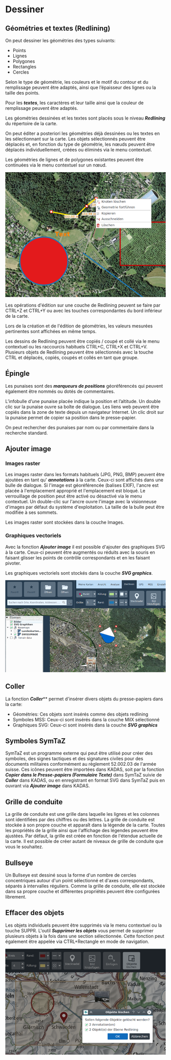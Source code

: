 <!-- WARNING: This file is autogenerated by csv2md.py -->
# Dessiner



## <a name="sec0"></a>Géométries et textes (Redlining)

On peut dessiner les géométries des types suivants:

+ Points
+ Lignes
+ Polygones
+ Rectangles
+ Cercles

Selon le type de géométrie, les couleurs et le motif du contour et du remplissage peuvent être adaptés, ainsi que l’épaisseur des lignes ou la taille des points.

Pour les **_textes_**, les caractères et leur taille ainsi que la couleur de remplissage peuvent être adaptés.

Les géométries dessinées et les textes sont placés sous le niveau **_Redlining_** du répertoire de la carte.

On peut éditer a posteriori les géométries déjà dessinées ou les textes en les sélectionnant sur la carte. Les objets sélectionnés peuvent être déplacés et, en fonction du type de géométrie, les nœuds peuvent être déplacés individuellement, créées ou éliminés via le menu contextuel.

Les géométries de lignes et de polygones existantes peuvent être continuées via le menu contextuel sur un nœud.

<img src="../media/image6.png" />

Les opérations d'édition sur une couche de Redlining peuvent se faire par CTRL+Z et CTRL+Y ou avec les touches correspondantes du bord inférieur de la carte.

Lors de la création et de l'édition de géométries, les valeurs mesurées pertinentes sont affichées en même temps.

Les dessins de Redlining peuvent être copiés / coupé et collé via le menu contextuel ou les raccourcis habituels CTRL+C, CTRL+X et CTRL+V. Plusieurs objets de Redlining peuvent être sélectionnés avec la touche CTRL et déplacés, copiés, coupés et collés en tant que groupe.


## <a name="sec1"></a>Épingle

Les punaises sont des **_marqueurs de positions_** géoréférencés qui peuvent également être nommés ou dotés de commentaires.

L’infobulle d’une punaise placée indique la position et l’altitude. Un double clic sur la punaise ouvre sa boîte de dialogue. Les liens web peuvent être copiés dans la zone de texte depuis un navigateur Internet. Un clic droit sur la punaise permet de copier sa position dans le presse-papier.

On peut rechercher des punaises par nom ou par commentaire dans la recherche standard.


## <a name="sec2"></a>Ajouter image


### Images raster

Les images raster dans les formats habituels (JPG, PNG, BMP) peuvent être ajoutées en tant qu' **_annotations_** à la carte. Ceux-ci sont affichés dans une bulle de dialogue. Si l'image est géoréférencée (balises EXIF), l'ancre est placée à l'emplacement approprié et l'emplacement est bloqué. Le verrouillage de position peut être activé ou désactivé via le menu contextuel. Un double-clic sur l'ancre ouvre l'image avec la visionneuse d'images par défaut du système d'exploitation. La taille de la bulle peut être modifiée à ses sommets.

Les images raster sont stockées dans la couche Images.


### Graphiques vectoriels

Avec la fonction **_Ajouter image_** il est possible d'ajouter des graphiques SVG à la carte. Ceux-ci peuvent être augmentés ou réduits avec la souris en faisant glisser les points de contrôle correspondants et en les faisant pivoter.

Les graphiques vectoriels sont stockés dans la couche **_SVG graphics_**.

<img src="../media/image7.png" />


## <a name="sec3"></a>Coller

La fonction **_Coller_**** permet d'insérer divers objets du presse-papiers dans la carte:

- Géométries: Ces objets sont insérés comme des objets redlining
- Symboles MSS: Ceux-ci sont insérés dans la couche MilX sélectionné
- Graphiques SVG: Ceux-ci sont insérés dans la couche **_SVG graphics_**


## <a name="sec4"></a>Symboles SymTaZ

SymTaZ est un programme externe qui peut être utilisé pour créer des symboles, des signes tactiques et des signatures civiles pour des documents militaires conformément au règlement 52.002.03 de l'armée suisse. Ces icônes peuvent être importées dans KADAS, soit par la fonction **_Copier dans le Presse-papiers (Formulaire Texte)_** dans SymTaZ suivie de **_Coller_** dans KADAS, ou en enregistrant en format SVG dans SymTaZ puis en ouvrant via **_Ajouter image_** dans KADAS.


## <a name="sec5"></a>Grille de conduite

La grille de conduite est une grille dans laquelle les lignes et les colonnes sont identifiées par des chiffres ou des lettres. La grille de conduite est stockée à son propre couche et apparaît dans la légende de la carte. Toutes les propriétés de la grille ainsi que l'affichage des légendes peuvent être ajustées. Par défaut, la grille est créée en fonction de l'étendue actuelle de la carte. Il est possible de créer autant de niveaux de grille de conduite que vous le souhaitez.


## <a name="sec6"></a>Bullseye

Un Bullseye est dessiné sous la forme d'un nombre de cercles concentriques autour d'un point sélectionné et d'axes correspondants, séparés à intervalles réguliers. Comme la grille de conduite, elle est stockée dans sa propre couche et différentes propriétés peuvent être configurées librement.


## <a name="sec7"></a>Effacer des objets

Les objets individuels peuvent être supprimés via le menu contextuel ou la touche SUPPR. L'outil **_Supprimer les objets_** vous permet de supprimer plusieurs objets à la fois dans une section sélectionnée. Cette fonction peut également être appelée via CTRL+Rectangle en mode de navigation.

<img src="../media/image8.png" />


